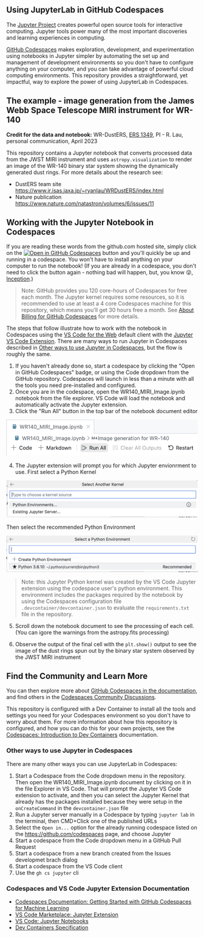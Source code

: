 ## Using JupyterLab in GitHub Codespaces

The [Jupyter Project](https://jupyter.org/) creates powerful open source tools for interactive computing. Jupyter tools power many of the most important discoveries and learning experiences in computing.

[GitHub Codespaces](https://github.com/features/codespaces) makes exploration, development, and experimentation using notebooks in Jupyter simpler by automating the set up and management of development environments so you don't have to configure anything on your computer, and you can take advantage of powerful cloud computing environments. This repository provides a straightforward, yet impactful, way to explore the power of using JupyterLab in Codespaces.

## The example - image generation from the James Webb Space Telescope MIRI instrument for WR-140

**Credit for the data and notebook:** WR-DustERS, [ERS 1349](https://www.stsci.edu/jwst/science-execution/approved-programs/dd-ers/program-1349), PI - R. Lau, personal communication, April 2023

This repository contains a Jupyter notebook that converts processed data from the JWST MIRI instrument and uses `astropy.visualization` to render an image of the WR-140 binary star system showing the dynamically generated dust rings. For more details about the research see:

 - DustERS team site https://www.ir.isas.jaxa.jp/~ryanlau/WRDustERS/index.html
 - Nature publication https://www.nature.com/natastron/volumes/6/issues/11

## Working with the Jupyter Notebook in Codespaces

If you are reading these words from the github.com hosted site, simply click on the [![Open in GitHub Codespaces](https://github.com/codespaces/badge.svg)](https://codespaces.new/craiglpeters/dusters-wr-140?quickstart=1) button and you'll quickly be up and running in a codespace. You won't have to install anything on your computer to run the notebook! (If you are already in a codespace, you don't need to click the button again - nothing bad will happen, but, you know :stuck_out_tongue_winking_eye:, [Inception](https://en.wikipedia.org/wiki/Inception).)

> Note: GitHub provides you 120 core-hours of Codespaces for free each month. The Jupyter kernel requires some resources, so it is recommended to use at least a 4 core Codespaces machine for this repository, which means you'll get 30 hours free a month. See [About Billing for GitHub Codespaces](https://docs.github.com/en/billing/managing-billing-for-github-codespaces/about-billing-for-github-codespaces) for more details.

The steps that follow illustrate how to work with the notebook in Codespaces using the [VS Code for the Web](https://code.visualstudio.com/docs/editor/vscode-web) default client with the [Jupyter VS Code Extension](https://marketplace.visualstudio.com/items?itemName=ms-toolsai.jupyter). There are many ways to run Jupyter in Codespaces described in [Other ways to use Jupyter in Codespaces](0#other-ways-to-use-jupyter-in-codespaces), but the flow is roughly the same. 

1. If you haven't already done so, start a codespace by clicking the "Open in GitHub Codespaces" badge, or using the Code dropdown from the GitHub repository. Codespaces will launch in less than a minute with all the tools you need pre-installed and configured.
2. Once you are in the codespace, open the WR140_MIRI_Image.ipynb notebook from the file explorer. VS Code will load the notebook and automatically activate the Jupyter extension. 
3. Click the "Run All" button in the top bar of the notebook document editor

![Run All](/assets/vscode-jupyter-run-all.png)

4. The Jupyter extension will prompt you for which Jupyter envionrment to use. First select a Python Kernel

![Select Python Kernel](/assets/vscode-jupyter-select-kernel.png)

Then select the recommended Python Environment

![Selct Recommended Python Environment](/assets/vscode-jupyter-select-python.png)

> Note: this Jupyter Python kernel was created by the VS Code Jupyter extension using the codespace user's python environment. This environment includes the packages required by the notebook by using the Codespaces configuration file `.devcontainer/devcontainer.json` to evaluate the `requirements.txt` file in the repository.

5. Scroll down the notebook document to see the processing of each cell. (You can igore the warnings from the astropy.fits processing)

6. Observe the output of the final cell with the `plt.show()` output to see the image of the dust rings spun out by the binary star system observed by the JWST MIRI instrument

## Find the Community and Learn More

You can then explore more about [GitHub Codespaces in the documentation](https://docs.github.com/en/codespaces), and find others in the [Codespaces Community Discussions](https://github.com/orgs/community/discussions/categories/codespaces?discussions_q=is%3Aopen+sync+category%3ACodespaces). 

This repository is configured with a Dev Container to install all the tools and settings you need for your Codespaces environment so you don't have to worry about them. For more information about how this repository is configured, and how you can do this for your own projects, see the [Codespaces: Introduction to Dev Containers](https://docs.github.com/en/codespaces/setting-up-your-project-for-codespaces/adding-a-dev-container-configuration/introduction-to-dev-containers) documentation.

### Other ways to use Jupyter in Codespaces

There are many other ways you can use JupyterLab in Codespaces:
1. Start a Codespace from the Code dropdown menu in the repository. Then open the WR140_MIRI_Image.ipynb document by clicking on it in the file Explorer in VS Code. That will prompt the Jupyter VS Code extension to activate, and then you can select the Jupyter Kernel that already has the packages installed because they were setup in the `onCreateCommand` in the `devcontainer.json` file
2. Run a Jupyter server manually in a Codespace by typing `jupyter lab` in the terminal, then CMD+Click one of the published URLs
3. Select the `Open in...` option for the already running codespace listed on the https://github.com/codespaces page, and choose Jupyter
4. Start a codespace from the Code dropdown menu in a GitHub Pull Request
5. Start a codespace from a new branch created from the Issues developmet brach dialog
6. Start a codespace from the VS Code client
7. Use the `gh cs jupyter` cli 


### Codespaces and VS Code Jupyter Extension Documentation

- [Codespaces Documentation: Getting Started with GitHub Codespaces for Machine Learning](https://docs.github.com/en/codespaces/developing-in-codespaces/getting-started-with-github-codespaces-for-machine-learning)
- [VS Code Marketplace: Jupyter Extension](https://marketplace.visualstudio.com/items?itemName=ms-toolsai.jupyter)
- [VS Code: Jupyter Notebooks](https://code.visualstudio.com/docs/datascience/jupyter-notebooks)
- [Dev Containers Specification](https://containers.dev)